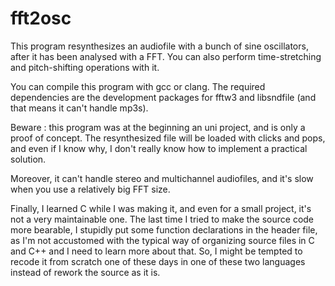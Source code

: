 fft2osc
=======
This program resynthesizes an audiofile with a bunch of sine oscillators, after it has been analysed with a FFT.
You can also perform time-stretching and pitch-shifting operations with it.

You can compile this program with gcc or clang. The required dependencies are the development packages for fftw3 and libsndfile (and that means it can't handle mp3s).

Beware : this program was at the beginning an uni project, and is only a proof of concept. 
The resynthesized file will be loaded with clicks and pops, and even if I know why, I don't really know how to implement a practical solution. 

Moreover, it can't handle stereo and multichannel audiofiles, and it's slow when you use a relatively big FFT size.

Finally, I learned C while I was making it, and even for a small project, it's not a very maintainable one. 
The last time I tried to make the source code more bearable, I stupidly put some function declarations in the header file, as I'm not accustomed with the typical way of organizing source files in C and C++ and I need to learn more about that. 
So, I might be tempted to recode it from scratch one of these days in one of these two languages instead of rework the source as it is.
